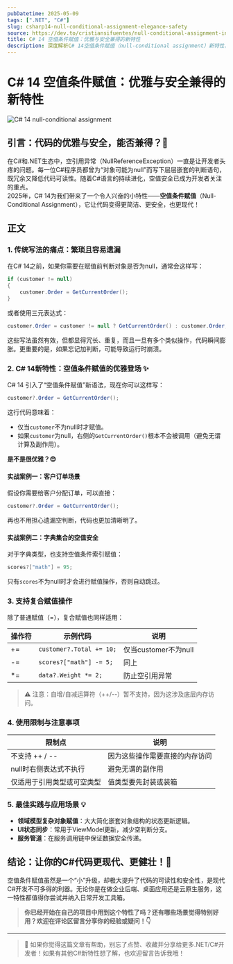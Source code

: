 ```yaml
---
pubDatetime: 2025-05-09
tags: [".NET", "C#"]
slug: csharp14-null-conditional-assignment-elegance-safety
source: https://dev.to/cristiansifuentes/null-conditional-assignment-in-c-14-elegance-meets-safety-10fh
title: C# 14 空值条件赋值：优雅与安全兼得的新特性
description: 深度解析C# 14空值条件赋值（null-conditional assignment）新特性，如何提升代码简洁性与安全性，带来更高效的.NET开发体验，并附实用案例与最佳实践建议。
---
```


# C# 14 空值条件赋值：优雅与安全兼得的新特性

![C# 14 null-conditional assignment](https://media2.dev.to/dynamic/image/width=800%2Cheight=%2Cfit=scale-down%2Cgravity=auto%2Cformat=auto/https%3A%2F%2Fdev-to-uploads.s3.amazonaws.com%2Fuploads%2Farticles%2Fnxkwnrdnat6k7ftir7ng.png)

## 引言：代码的优雅与安全，能否兼得？🧐

在C#和.NET生态中，空引用异常（NullReferenceException）一直是让开发者头疼的问题。每一位C#程序员都曾为“对象可能为null”而写下层层嵌套的判断语句，既冗余又降低代码可读性。随着C#语言的持续进化，空值安全已成为开发者关注的重点。  
2025年，C# 14为我们带来了一个令人兴奋的小特性——**空值条件赋值**（Null-Conditional Assignment），它让代码变得更简洁、更安全，也更现代！

## 正文

### 1. 传统写法的痛点：繁琐且容易遗漏

在C# 14之前，如果你需要在赋值前判断对象是否为null，通常会这样写：

```csharp
if (customer != null)
{
    customer.Order = GetCurrentOrder();
}
```

或者使用三元表达式：

```csharp
customer.Order = customer != null ? GetCurrentOrder() : customer.Order;
```

这些写法虽然有效，但都显得冗长、重复，而且一旦有多个类似操作，代码瞬间膨胀。更重要的是，如果忘记加判断，可能导致运行时崩溃。

### 2. C# 14新特性：空值条件赋值的优雅登场 ✨

C# 14 引入了“空值条件赋值”新语法，现在你可以这样写：

```csharp
customer?.Order = GetCurrentOrder();
```

这行代码意味着：

- 仅当`customer`不为null时才赋值。
- 如果`customer`为null，右侧的`GetCurrentOrder()`根本不会被调用（避免无谓计算及副作用）。

**是不是很优雅？😊**

#### 实战案例一：客户订单场景

假设你需要给客户分配订单，可以直接：

```csharp
customer?.Order = GetCurrentOrder();
```

再也不用担心遗漏空判断，代码也更加清晰明了。

#### 实战案例二：字典集合的空值安全

对于字典类型，也支持空值条件索引赋值：

```csharp
scores?["math"] = 95;
```

只有`scores`不为null时才会进行赋值操作，否则自动跳过。

### 3. 支持复合赋值操作

除了普通赋值（=），复合赋值也同样适用：

| 操作符 | 示例代码                 | 说明                 |
| ------ | ------------------------ | -------------------- |
| +=     | `customer?.Total += 10;` | 仅当customer不为null |
| -=     | `scores?["math"] -= 5;`  | 同上                 |
| \*=    | `data?.Weight *= 2;`     | 防止空引用异常       |

> ⚠️ 注意：自增/自减运算符（++/--）暂不支持，因为这涉及底层内存访问。

### 4. 使用限制与注意事项

| 限制点                     | 说明                           |
| -------------------------- | ------------------------------ |
| 不支持 ++ / --             | 因为这些操作需要直接的内存访问 |
| null时右侧表达式不执行     | 避免无谓的副作用               |
| 仅适用于引用类型或可空类型 | 值类型要先封装或装箱           |

### 5. 最佳实践与应用场景 💡

- **领域模型复杂对象赋值**：大大简化嵌套对象结构的状态更新逻辑。
- **UI状态同步**：常用于ViewModel更新，减少空判断分支。
- **服务管道**：在服务调用链中保证数据安全传递。

## 结论：让你的C#代码更现代、更健壮！💪

空值条件赋值虽然是一个“小”升级，却极大提升了代码的可读性和安全性，是现代C#开发不可多得的利器。无论你是在做企业后端、桌面应用还是云原生服务，这一特性都值得你尝试并纳入日常开发工具箱。

> **你已经开始在自己的项目中用到这个特性了吗？还有哪些场景觉得特别好用？欢迎在评论区留言分享你的经验或疑问！👇**

---

> 📢 如果你觉得这篇文章有帮助，别忘了点赞、收藏并分享给更多.NET/C#开发者！如果有其他C#新特性想了解，也欢迎留言告诉我哦！
